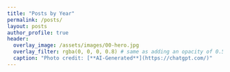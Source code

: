 ```yaml
---
title: "Posts by Year"
permalink: /posts/
layout: posts
author_profile: true
header:
  overlay_image: /assets/images/00-hero.jpg
  overlay_filter: rgba(0, 0, 0, 0.8) # same as adding an opacity of 0.5 to a black background
  caption: "Photo credit: [**AI-Generated**](https://chatgpt.com/)"
---
```

